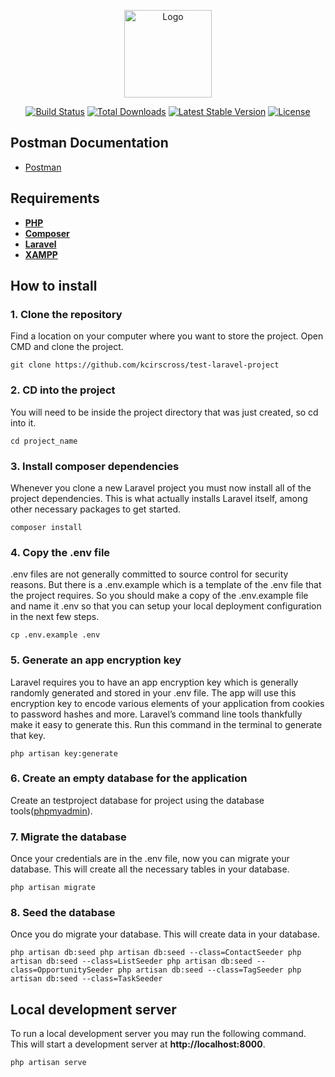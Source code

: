 <p align="center"><a target="_blank"><img src="https://cdn-new.topcv.vn/unsafe/140x/https://static.topcv.vn/company_logos/cong-ty-tnhh-mtv-jho-tech-5ec916c8661e3.jpg" width="140px" height="140px" alt="Logo"></a></p>

<p align="center">
<a href="https://github.com/laravel/framework/actions"><img src="https://github.com/laravel/framework/workflows/tests/badge.svg" alt="Build Status"></a>
<a href="https://packagist.org/packages/laravel/framework"><img src="https://img.shields.io/packagist/dt/laravel/framework" alt="Total Downloads"></a>
<a href="https://packagist.org/packages/laravel/framework"><img src="https://img.shields.io/packagist/v/laravel/framework" alt="Latest Stable Version"></a>
<a href="https://packagist.org/packages/laravel/framework"><img src="https://img.shields.io/packagist/l/laravel/framework" alt="License"></a>
</p>

## Postman Documentation

- [Postman](https://documenter.getpostman.com/view/24644260/2sAYBPktic)

## Requirements

- **[PHP](https://www.php.net/)**
- **[Composer](https://getcomposer.org/)**
- **[Laravel](https://laravel.com/docs/11.x)**
- **[XAMPP](https://www.apachefriends.org/download.html)**

## How to install
### 1. Clone the repository
Find a location on your computer where you want to store the project.
Open CMD and clone the project.

`git clone https://github.com/kcirscross/test-laravel-project`

### 2. CD into the project
You will need to be inside the project directory that was just created, so cd into it.

`cd project_name`

### 3. Install composer dependencies
Whenever you clone a new Laravel project you must now install all of the project dependencies. This is what actually installs Laravel itself, among other necessary packages to get started.

`composer install`

### 4. Copy the .env file
.env files are not generally committed to source control for security reasons. But there is a .env.example which is a template of the .env file that the project requires.
So you should make a copy of the .env.example file and name it .env so that you can setup your local deployment configuration in the next few steps.

`cp .env.example .env`

### 5. Generate an app encryption key
Laravel requires you to have an app encryption key which is generally randomly generated and stored in your .env file. The app will use this encryption key to encode various elements of your application from cookies to password hashes and more.
Laravel’s command line tools thankfully make it easy to generate this. Run this command in the terminal to generate that key.

`php artisan key:generate`

### 6. Create an empty database for the application
Create an testproject database for project using the database tools([phpmyadmin](http://localhost/phpmyadmin/)).

### 7. Migrate the database
Once your credentials are in the .env file, now you can migrate your database. This will create all the necessary tables in your database.

`php artisan migrate`

### 8. Seed the database
Once you do migrate your database. This will create data in your database.

`
php artisan db:seed
php artisan db:seed --class=ContactSeeder
php artisan db:seed --class=ListSeeder
php artisan db:seed --class=OpportunitySeeder
php artisan db:seed --class=TagSeeder
php artisan db:seed --class=TaskSeeder
`

## Local development server
To run a local development server you may run the following command. This will start a development server at **http://localhost:8000**.

`php artisan serve`
